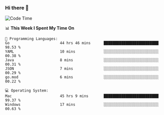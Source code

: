 ### Hi there 👋

<!--
**CrazyCollin/crazycollin** is a ✨ _special_ ✨ repository because its `README.md` (this file) appears on your GitHub profile.

Here are some ideas to get you started:

- 🔭 I’m currently working on ...
- 🌱 I’m currently learning ...
- 👯 I’m looking to collaborate on ...
- 🤔 I’m looking for help with ...
- 💬 Ask me about ...
- 📫 How to reach me: ...
- 😄 Pronouns: ...
- ⚡ Fun fact: ...
-->

<!--START_SECTION:waka-->
![Code Time](http://img.shields.io/badge/Code%20Time-1%2C739%20hrs%2039%20mins-blue)

📊 **This Week I Spent My Time On** 

```text
💬 Programming Languages: 
Go                       44 hrs 46 mins      █████████████████████████   98.53 % 
YAML                     10 mins             ░░░░░░░░░░░░░░░░░░░░░░░░░   00.38 % 
Java                     8 mins              ░░░░░░░░░░░░░░░░░░░░░░░░░   00.31 % 
JSON                     7 mins              ░░░░░░░░░░░░░░░░░░░░░░░░░   00.29 % 
go.mod                   6 mins              ░░░░░░░░░░░░░░░░░░░░░░░░░   00.22 % 

💻 Operating System: 
Mac                      45 hrs 9 mins       █████████████████████████   99.37 % 
Windows                  17 mins             ░░░░░░░░░░░░░░░░░░░░░░░░░   00.63 % 
```


<!--END_SECTION:waka-->

